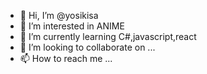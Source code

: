 - 👋 Hi, I’m @yosikisa
- 👀 I’m interested in ANIME
- 🌱 I’m currently learning C#,javascript,react
- 💞️ I’m looking to collaborate on ...
- 📫 How to reach me ...

<!---
yosikisa/yosikisa is a ✨ special ✨ repository because its `README.md` (this file) appears on your GitHub profile.
You can click the Preview link to take a look at your changes.
--->
